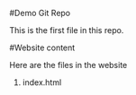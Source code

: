 #Demo Git Repo

This is the first file in this repo.

#Website content

Here are the files in the website

1. index.html